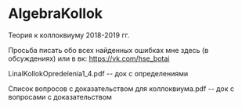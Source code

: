 # AlgebraKollok  
Теория к коллоквиуму 2018-2019 гг.

Просьба писать обо всех найденных ошибках мне здесь (в обсуждениях) или в вк: https://vk.com/hse_botai

LinalKollokOpredelenia1_4.pdf -- док с определениями

Список вопросов с доказательством для коллоквиума.pdf -- док с вопросами с доказательством
